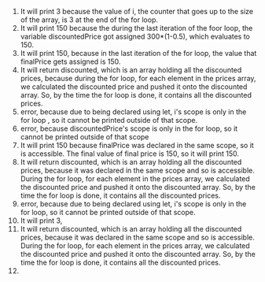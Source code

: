 1. It will print 3 because the value of i, the counter that goes up to the size of the array, is 3 at the end of the for loop.
2. It will print 150 because the during the last iteration of the foor loop, the variable discountedPrice got assigned 300*(1-0.5), which evaluates to 150.
3. It will print 150, because in the last iteration of the for loop, the value that finalPrice gets assigned is 150.
4. It will return discounted, which is an array holding all the discounted prices, because during the for loop, for each element in the prices array, we calculated the discounted price and pushed it onto the discounted array. So, by the time the for loop is done, it contains all the discounted prices. 
5. error, because due to being declared using let, i's scope is only in the for loop , so it cannot be printed outside of that scope. 
6. error, because discountedPrice's scope is only in the for loop, so it cannot be printed outside of that scope 
7. It will print 150 because finalPrice was declared in the same scope, so it is accessible. The final value of final price is 150, so it will print 150.
8. It will return discounted, which is an array holding all the discounted prices, because it was declared in the same scope and so is accessible. During the for loop, for each element in the prices array, we calculated the discounted price and pushed it onto the discounted array. So, by the time the for loop is done, it contains all the discounted prices. 
9. error, because due to being declared using let, i's scope is only in the for loop, so it cannot be printed outside of that scope. 
10. It will print 3,
11. It will return discounted, which is an array holding all the discounted prices, because it was declared in the same scope and so is accessible. During the for loop, for each element in the prices array, we calculated the discounted price and pushed it onto the discounted array. So, by the time the for loop is done, it contains all the discounted prices. 
12. 
